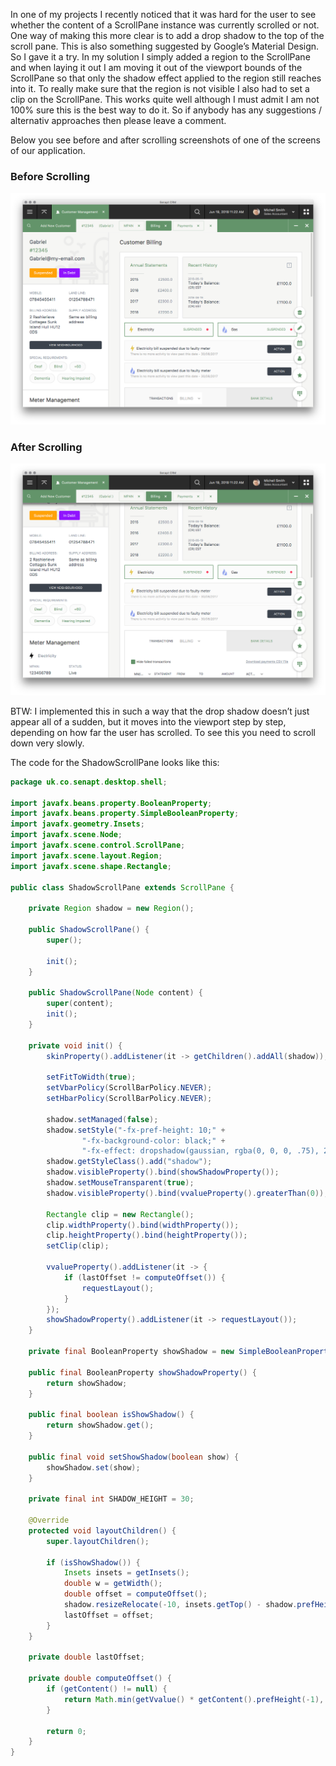 In one of my projects I recently noticed that it was hard for the user to see whether the content of a ScrollPane
instance was currently scrolled or not. One way of making this more clear is to add a drop shadow to the top of the
scroll pane. This is also something suggested by Google’s Material Design. So I gave it a try. In my solution I simply
added a region to the ScrollPane and when laying it out I am moving it out of the viewport bounds of the ScrollPane so
that only the shadow effect applied to the region still reaches into it. To really make sure that the region is not
visible I also had to set a clip on the ScrollPane. This works quite well although I must admit I am not 100% sure this
is the best way to do it. So if anybody has any suggestions / alternativ approaches then please leave a comment.

Below you see before and after scrolling screenshots of one of the screens of our application.

### Before Scrolling

![Screen 1](screen1.png)

### After Scrolling

![Screen 2](screen2.png)

BTW: I implemented this in such a way that the drop shadow doesn’t just appear all of a sudden, but it moves into the
viewport step by step, depending on how far the user has scrolled. To see this you need to scroll down very slowly.

The code for the ShadowScrollPane looks like this:

```java
package uk.co.senapt.desktop.shell;

import javafx.beans.property.BooleanProperty;
import javafx.beans.property.SimpleBooleanProperty;
import javafx.geometry.Insets;
import javafx.scene.Node;
import javafx.scene.control.ScrollPane;
import javafx.scene.layout.Region;
import javafx.scene.shape.Rectangle;

public class ShadowScrollPane extends ScrollPane {

    private Region shadow = new Region();

    public ShadowScrollPane() {
        super();

        init();
    }

    public ShadowScrollPane(Node content) {
        super(content);
        init();
    }

    private void init() {
        skinProperty().addListener(it -> getChildren().addAll(shadow));

        setFitToWidth(true);
        setVbarPolicy(ScrollBarPolicy.NEVER);
        setHbarPolicy(ScrollBarPolicy.NEVER);

        shadow.setManaged(false);
        shadow.setStyle("-fx-pref-height: 10;" +
                "-fx-background-color: black;" +
                "-fx-effect: dropshadow(gaussian, rgba(0, 0, 0, .75), 20, 0.19, 0, 6);");
        shadow.getStyleClass().add("shadow");
        shadow.visibleProperty().bind(showShadowProperty());
        shadow.setMouseTransparent(true);
        shadow.visibleProperty().bind(vvalueProperty().greaterThan(0));

        Rectangle clip = new Rectangle();
        clip.widthProperty().bind(widthProperty());
        clip.heightProperty().bind(heightProperty());
        setClip(clip);

        vvalueProperty().addListener(it -> {
            if (lastOffset != computeOffset()) {
                requestLayout();
            }
        });
        showShadowProperty().addListener(it -> requestLayout());
    }

    private final BooleanProperty showShadow = new SimpleBooleanProperty(this, "showShadow", true);

    public final BooleanProperty showShadowProperty() {
        return showShadow;
    }

    public final boolean isShowShadow() {
        return showShadow.get();
    }

    public final void setShowShadow(boolean show) {
        showShadow.set(show);
    }

    private final int SHADOW_HEIGHT = 30;

    @Override
    protected void layoutChildren() {
        super.layoutChildren();

        if (isShowShadow()) {
            Insets insets = getInsets();
            double w = getWidth();
            double offset = computeOffset();
            shadow.resizeRelocate(-10, insets.getTop() - shadow.prefHeight(-1) - SHADOW_HEIGHT + offset, w + 20, shadow.prefHeight(-1) - 1);
            lastOffset = offset;
        }
    }

    private double lastOffset;

    private double computeOffset() {
        if (getContent() != null) {
            return Math.min(getVvalue() * getContent().prefHeight(-1), SHADOW_HEIGHT);
        }

        return 0;
    }
}
```